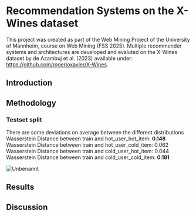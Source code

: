 # Recommendation Systems on the X-Wines dataset
This project was created as part of the Web Mining Project of the University of Mannheim, course on Web Mining (FSS 2025).
Multiple recommender systems and architectures are developed and evaluted on the X-Wines dataset by de Azambuj et al. (2023) available under: https://github.com/rogerioxavier/X-Wines.

## Introduction

## Methodology

### Testset split

There are some deviations on average between the different distributions
Wasserstein Distance between train and hot_user_hot_item: **0.148**<br>
Wasserstein Distance between train and hot_user_cold_item: 0.062<br>
Wasserstein Distance between train and cold_user_hot_item: 0.044<br>
Wasserstein Distance between train and cold_user_cold_item: **0.181**

![Unbenannt](https://github.com/user-attachments/assets/2ee079ab-0c00-4548-a27b-dbc5d337d79e)


## Results

## Discussion

## 
